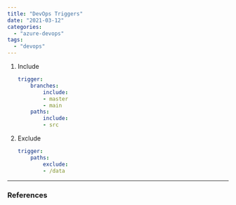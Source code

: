 ```yaml
---
title: "DevOps Triggers"
date: "2021-03-12"
categories: 
  - "azure-devops"
tags: 
  - "devops"
---
```


1. Include
    
    ```yml
    trigger:
        branches:
            include:
            - master
            - main
        paths:
            include:
            - src
    ```
    
2. Exclude
    
    ```yml
    trigger:
        paths:
            exclude:
            - /data
    ```
    
---

### References
